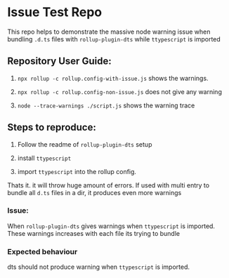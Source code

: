 # Issue Test Repo

This repo helps to demonstrate the massive node warning issue when bundling `.d.ts` files with `rollup-plugin-dts` while `ttypescript` is imported

## Repository User Guide:
1. `npx rollup -c rollup.config-with-issue.js` shows the warnings.

2. `npx rollup -c rollup.config-non-issue.js` does not give any warning

3. `node --trace-warnings ./script.js` shows the warning trace

## Steps to reproduce:
1. Follow the readme of `rollup-plugin-dts` setup

2. install `ttypescript`

3. import `ttypescript` into the rollup config.

Thats it. it will throw huge amount of errors. If used with multi entry to bundle all `d.ts` files in a dir, it produces even more warnings

### Issue:
When `rollup-plugin-dts` gives warnings when `ttypescript` is imported. These warnings increases with each file its trying to bundle

### Expected behaviour
dts should not produce warning when `ttypescript` is imported.